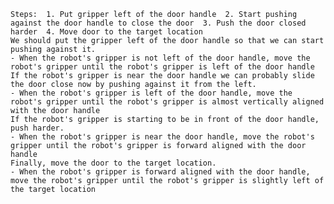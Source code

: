 
    Steps:  1. Put gripper left of the door handle  2. Start pushing against the door handle to close the door  3. Push the door closed harder  4. Move door to the target location
    We should put the gripper left of the door handle so that we can start pushing against it.
    - When the robot's gripper is not left of the door handle, move the robot's gripper until the robot's gripper is left of the door handle
    If the robot's gripper is near the door handle we can probably slide the door close now by pushing against it from the left.
    - When the robot's gripper is left of the door handle, move the robot's gripper until the robot's gripper is almost vertically aligned with the door handle
    If the robot's gripper is starting to be in front of the door handle, push harder.
    - When the robot's gripper is near the door handle, move the robot's gripper until the robot's gripper is forward aligned with the door handle
    Finally, move the door to the target location.
    - When the robot's gripper is forward aligned with the door handle, move the robot's gripper until the robot's gripper is slightly left of the target location
